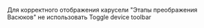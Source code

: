 Для корректного отображения карусели "Этапы преображения Васюков" не использовать Toggle device toolbar
